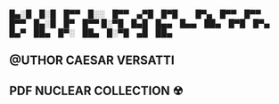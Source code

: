 
█▄░█ █░█ █▀▀ █░░ █▀▀ ▄▀█ █▀█   █▀▄ █▀▀ █▀▀ █▀▀ █▄░█ █▀ █▀▀
█░▀█ █▄█ █▄▄ █▄▄ ██▄ █▀█ █▀▄   █▄▀ ██▄ █▀░ ██▄ █░▀█ ▄█ ██▄

## @UTHOR CAESAR VERSATTI
## PDF NUCLEAR COLLECTION  ☢
